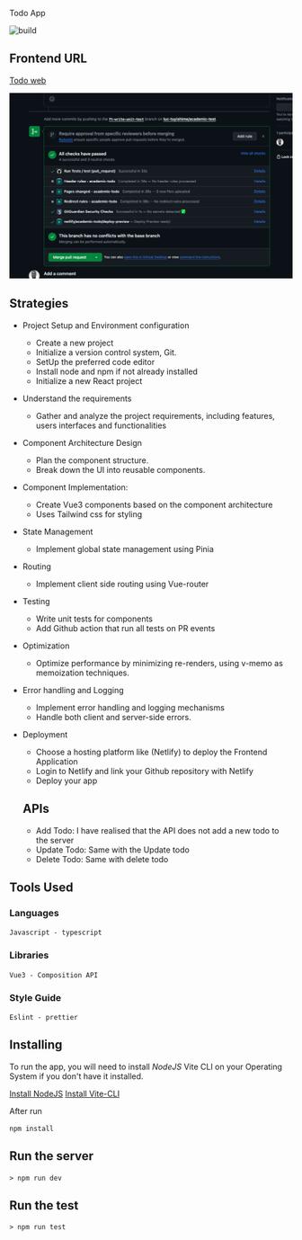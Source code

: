 Todo App

![build](https://github.com/luc-tuyishime/academic-test/actions/workflows/build.yml/badge.svg)

## Frontend URL

[Todo web](https://65db9f1064c4cf1b77e9c263--academic-todo.netlify.app/)

![alt text](<Screenshot 2024-02-25 at 20.35.56.png>)

## Strategies

- Project Setup and Environment configuration

  - Create a new project
  - Initialize a version control system, Git.
  - SetUp the preferred code editor
  - Install node and npm if not already installed
  - Initialize a new React project

- Understand the requirements

  - Gather and analyze the project requirements, including features, users interfaces and functionalities

- Component Architecture Design

  - Plan the component structure.
  - Break down the UI into reusable components.

- Component Implementation:

  - Create Vue3 components based on the component architecture
  - Uses Tailwind css for styling

- State Management

  - Implement global state management using Pinia

- Routing

  - Implement client side routing using Vue-router

- Testing

  - Write unit tests for components
  - Add Github action that run all tests on PR events

- Optimization

  - Optimize performance by minimizing re-renders, using v-memo as memoization techniques.

- Error handling and Logging

  - Implement error handling and logging mechanisms
  - Handle both client and server-side errors.

- Deployment

  - Choose a hosting platform like (Netlify) to deploy the Frontend Application
  - Login to Netlify and link your Github repository with Netlify
  - Deploy your app

  ## APIs

  - Add Todo: I have realised that the API does not add a new todo to the server
  - Update Todo: Same with the Update todo
  - Delete Todo: Same with delete todo

## Tools Used

### Languages

```
Javascript - typescript
```

### Libraries

```
Vue3 - Composition API
```

### Style Guide

```
Eslint - prettier
```

## Installing

To run the app, you will need to install _NodeJS_ Vite CLI on your Operating System if you don't have it installed.

[Install NodeJS](https://nodejs.org/en/)
[Install Vite-CLI](https://vitejs.dev/guide/)

After run

```
npm install
```

## Run the server

```
> npm run dev
```

## Run the test

```
> npm run test
```
